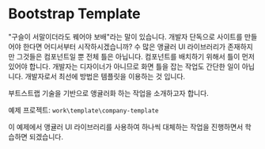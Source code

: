 # Bootstrap Template

"구슬이 서말이더라도 꿰어야 보배"라는 말이 있습니다. 개발자 단독으로 사이트를 만들어야 한다면 어디서부터 시작하시겠습니까? 수 많은 앵귤러 UI 라이브러리가 존재하지만 그것들은 컴포넌트일 뿐 전체 틀은 아닙니다. 컴포넌트를 배치하기 위해서 틀이 먼저 있어야 합니다. 개발자는 디자이너가 아니므로 화면 틀을 잡는 작업도 간단한 일이 아닙니다. 개발자로서 최선에 방법은 템플릿을 이용하는 것 입니다.

부트스트랩 기술을 기반으로 앵귤러화 하는 작업을 소개하고자 합니다.

예제 프로젝트: `work\template\company-template`

이 예제에서 앵귤러 UI 라이브러리를 사용하여 하나씩 대체하는 작업을 진행하면서 학습하면 되겠습니다.
